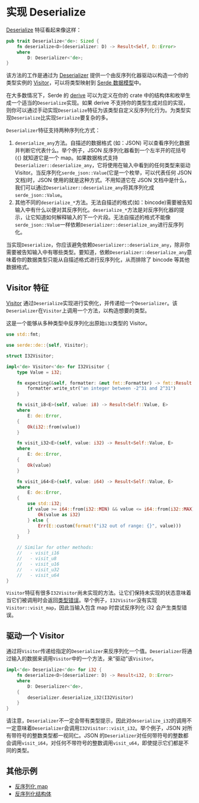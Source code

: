 # 实现 Deserialize

[Deserialize](https://docs.serde.rs/serde/de/trait.Deserialize.html) 特征看起来像这样：

```rust
pub trait Deserialize<'de>: Sized {
    fn deserialize<D>(deserializer: D) -> Result<Self, D::Error>
    where
        D: Deserializer<'de>;
}
```

该方法的工作是通过为 [Deserializer](https://docs.serde.rs/serde/trait.Deserializer.html) 提供一个由反序列化器驱动以构造一个你的类型实例的 [Visitor](https://docs.serde.rs/serde/de/trait.Visitor.html)，可以将类型映射到 [Serde 数据模型](https://serde.rs/data-model.html)中。

在大多数情况下，Serde 的 [derive](./derive.md) 可以为定义在你的 crate 中的结构体和枚举生成一个适当的`Deserialize`实现。如果 derive 不支持你的类型生成对应的实现，则你可以通过手动实现`Deserialize`特征为该类型自定义反序列化行为。为类型实现`Deserialize`比实现`Serialize`要复杂的多。

`Deserializer`特征支持两种序列化方式：

1. `deserialize_any`方法。自描述的数据格式 (如：JSON) 可以查看序列化数据并判断它代表什么。举个例子，JSON 反序列化器看到一个左半开的花括号 (`{`) 就知道它是一个 map。如果数据格式支持`Deserializer::deserialize_any`，它将使用在输入中看到的任何类型来驱动 Visitor。当反序列化`serde_json::Value`(它是一个枚举，可以代表任何 JSON 文档)时，JSON 使用的就是这种方式。不用知道它在 JSON 文档中是什么，我们可以通过`Deserializer::deserialize_any`将其序列化成`serde_json::Value`。
2. 其他不同的`deserialize_*`方法。无法自描述的格式(如：bincode)需要被告知输入中有什么以便对其反序列化。`deserialize_*`方法是对反序列化器的提示，让它知道如何解释输入的下一个片段。无法自描述的格式不能像`serde_json::Value`一样依赖`Deserializer::deserialize_any`进行反序列化。

当实现`Deserialize`，你应该避免依赖`Deserializer::deserialize_any`，除非你需要被告知输入中有哪些类型。要知道，依赖`Deserializer::deserialize_any`意味着你的数据类型只能从自描述格式进行反序列化，从而排除了 bincode 等其他数据格式。

## Visitor 特征

[Visitor](https://docs.serde.rs/serde/de/trait.Visitor.html) 通过`Deserialize`实现进行实例化，并传递给一个`Deserializer`。该`Deserializer`在`Visitor`上调用一个方法，以构造想要的类型。

这是一个能够从多种类型中反序列化出原始`i32`类型的 Visitor。

```rust
use std::fmt;

use serde::de::{self, Visitor};

struct I32Visitor;

impl<'de> Visitor<'de> for I32Visitor {
    type Value = i32;

    fn expecting(&self, formatter: &mut fmt::Formatter) -> fmt::Result {
        formatter.write_str("an integer between -2^31 and 2^31")
    }

    fn visit_i8<E>(self, value: i8) -> Result<Self::Value, E>
    where
        E: de::Error,
    {
        Ok(i32::from(value))
    }

    fn visit_i32<E>(self, value: i32) -> Result<Self::Value, E>
    where
        E: de::Error,
    {
        Ok(value)
    }

    fn visit_i64<E>(self, value: i64) -> Result<Self::Value, E>
    where
        E: de::Error,
    {
        use std::i32;
        if value >= i64::from(i32::MIN) && value <= i64::from(i32::MAX) {
            Ok(value as i32)
        } else {
            Err(E::custom(format!("i32 out of range: {}", value)))
        }
    }

    // Similar for other methods:
    //   - visit_i16
    //   - visit_u8
    //   - visit_u16
    //   - visit_u32
    //   - visit_u64
}
```

`Visitor`特征有很多`I32Visitor`尚未实现的方法。让它们保持未实现的状态意味着当它们被调用时会返回[类型错误](https://docs.serde.rs/serde/de/trait.Error.html#method.invalid_type)。举个例子，`I32Visitor`没有实现`Visitor::visit_map`，因此当输入包含 map 时尝试反序列化 i32 会产生类型错误。

## 驱动一个 Visitor

通过将`Visitor`传递给指定的`Deserializer`来反序列化一个值。`Deserializer`将通过输入的数据来调用`Visitor`中的一个方法，来“驱动”该`Visitor`。

```rust
impl<'de> Deserialize<'de> for i32 {
    fn deserialize<D>(deserializer: D) -> Result<i32, D::Error>
    where
        D: Deserializer<'de>,
    {
        deserializer.deserialize_i32(I32Visitor)
    }
}
```

请注意，`Deserializer`不一定会带有类型提示，因此对`deserialize_i32`的调用不一定意味着`Deserializer`会调用`I32Visitor::visit_i32`。举个例子，JSON 对所有带符号的整数类型都一视同仁。JSON 的`Deserializer`对任何带符号的整数都会调用`visit_i64`，对任何不带符号的整数调用`visit_u64`，即使提示它们都是不同的类型。

## 其他示例

- [反序列化 map](https://serde.rs/deserialize-map.html)
- [反序列化结构体](https://serde.rs/deserialize-struct.html)